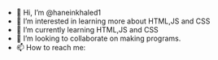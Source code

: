 - 👋 Hi, I’m @haneinkhaled1
- 👀 I’m interested in learning more about HTML,JS and CSS 
- 🌱 I’m currently learning HTML,JS and CSS 
- 💞️ I’m looking to collaborate on making programs.
- 📫 How to reach me:

<!---
haneinkhaled1/haneinkhaled1 is a ✨ special ✨ repository because its `README.md` (this file) appears on your GitHub profile.
You can click the Preview link to take a look at your changes.
--->
